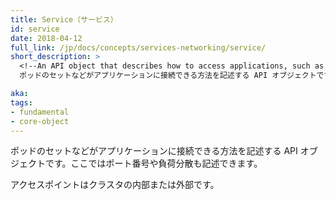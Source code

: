 ```yaml
---
title: Service（サービス）
id: service
date: 2018-04-12
full_link: /jp/docs/concepts/services-networking/service/
short_description: >
  <!--An API object that describes how to access applications, such as a set of Pods, and can describe ports and load-balancers.-->
  ポッドのセットなどがアプリケーションに接続できる方法を記述する API オブジェクトです。ここではポート番号や負荷分散も記述できます。

aka: 
tags:
- fundamental
- core-object
---
```

 <!--An API object that describes how to access applications, such as a set of {{< glossary_tooltip text="Pods" term_id="pod" >}}, and can describe ports and load-balancers.-->
 ポッドのセットなどがアプリケーションに接続できる方法を記述する API オブジェクトです。ここではポート番号や負荷分散も記述できます。

<!--more--> 

<!--
The access point can be internal or external to the cluster.
-->
アクセスポイントはクラスタの内部または外部です。